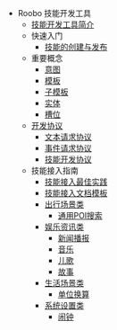 
* Roobo 技能开发工具
    * [技能开发工具简介](2-RosAiDocument/1-SkillsKit/platform-introduction.md)
    * 快速入门
        * [技能的创建与发布](2-RosAiDocument/1-SkillsKit/getting-started/creat-and-publish.md)
    * 重要概念
        * [意图](2-RosAiDocument/1-SkillsKit/important-concept/intent.md)
        * [模板](2-RosAiDocument/1-SkillsKit/important-concept/template.md)
        * [子模板](2-RosAiDocument/1-SkillsKit/important-concept/subtemplate.md)
        * [实体](2-RosAiDocument/1-SkillsKit/important-concept/entity.md)
        * [槽位](2-RosAiDocument/1-SkillsKit/important-concept/slot.md)
    * [开发协议](3-ApiReference/README.md)
        * [文本请求协议](3-ApiReference/text-request-dev-protocol-v3.md)
        * [事件请求协议](3-ApiReference/event-request-dev-protocol-v2.md)
        * [技能开发协议](3-ApiReference/skill-dev-protocol.md)
    * 技能接入指南
        * [技能接入最佳实践](4-SkillDocument/最佳实践.md)
        * [技能接入文档模板](4-SkillDocument/技能模板.md)
        * [出行场景类](4-SkillDocument/出行场景/README.md)
            * [通用POI搜索](4-SkillDocument/出行场景/通用POI搜索.md)
        * [娱乐资讯类](4-SkillDocument/出行场景/README.md)
            * [新闻播报](4-SkillDocument/娱乐资讯/新闻播报.md)
            * [音乐](4-SkillDocument/娱乐资讯/音乐.md)
            * [儿歌](4-SkillDocument/娱乐资讯/儿歌.md)
            * [故事](4-SkillDocument/娱乐资讯/故事.md)
        * [生活场景类](4-SkillDocument/生活场景/README.md)
            * [单位换算](4-SkillDocument/生活场景/单位换算.md)
        * [系统设置类](4-SkillDocument/系统设置/README.md)
            * [闹钟](4-SkillDocument/系统设置/闹钟.md)

